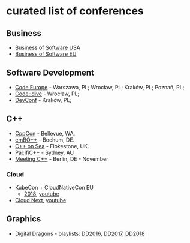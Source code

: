 # curated list of conferences

## Business
- [Business of Software USA](http://businessofsoftware.org)
- [Business of Software EU](http://businessofsoftware.eu)

## Software Development
- [Code Europe](https://www.codeeurope.pl/pl) - Warszawa, PL; Wrocław, PL; Kraków, PL; Poznań, PL;
- [Code::dive](http://codedive.pl) - Wrocław, PL;
- [DevConf](http://devconf.pl) - Kraków, PL;

## C++
- [CppCon](https://cppcon.org) - Bellevue, WA.
- [emBO++](https://www.embo.io/) - Bochum, DE.
- [C++ on Sea](https://cpponsea.uk/index.html) - Flokestone, UK.
- [PacifiC++](https://pacificplusplus.com/) - Sydney, AU
- [Meeting C++](http://meetingcpp.com/) - Berlin, DE - November

### Cloud
- KubeCon + CloudNativeCon EU
  - [2018](https://kccnceu18.sched.com), [youtube](https://www.youtube.com/playlist?list=PLj6h78yzYM2N8GdbjmhVU65KYm_68qBmo)
- [Cloud Next](https://cloud.withgoogle.com/), [youtube](https://www.youtube.com/channel/UCTMRxtyHoE3LPcrl-kT4AQQ/playlists?shelf_id=8&view=50&sort=dd)

## Graphics
- [Digital Dragons](http://digitaldragons.pl/) - playlists: [DD2016](https://www.youtube.com/watch?v=hhtSifn3KBI&list=PLqUbLv3b1v3cBoK-cxkURVL02xjdUFiD3), [DD2017](https://www.youtube.com/watch?v=SlRltJ289y8&list=PLqUbLv3b1v3eNmYMjokN_b2r8hWVA0yJd), [DD2018](https://www.youtube.com/watch?v=puXwyIDCQCg&list=PLqUbLv3b1v3flMX3RuH59k0YGQKeqrx15) 
